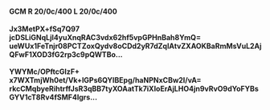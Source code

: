 #### GCM R 20/0c/400 L 20/0c/400
**Jx3MetPX+fSq7Q97**<br/>**jcDSLiGNqLjl4yuXnqRAC3vdx62hf5vpGPHnBah8YmQ=**<br/>**ueWUx1FeTnjr08PCTZoxQydv8oCDd2yR7dZqIAtvZXAOKBaRmMsVuL2AjQFwF1XOD3fG2rp3c9pQWTBo...**<br/><br/>
**YWYMc/OPftcGlzF+**<br/>**x7WXTmjWh0et/Vk+IGPs6QYIBEpg/haNPNxCBw2I/vA=**<br/>**rkcCMqbyeRihtrffJsR3qBB7tyXOAatTk7iXIoErAjLHO4jn9vRvO9dYoFYBsGYV1cT8Rv4fSMF4lgrs...**